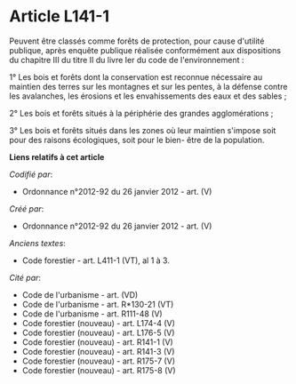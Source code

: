 # Article L141-1

Peuvent être classés comme forêts de protection, pour cause d'utilité publique, après enquête publique réalisée conformément
aux dispositions du chapitre III du titre II du livre Ier du code de l'environnement :

1° Les bois et forêts dont la conservation est reconnue nécessaire au maintien des terres sur les montagnes et sur les
pentes, à la défense contre les avalanches, les érosions et les envahissements des eaux et des sables ;

2° Les bois et forêts situés à la périphérie des grandes agglomérations ;

3° Les bois et forêts situés dans les zones où leur maintien s'impose soit pour des raisons écologiques, soit pour le bien-
être de la population.

**Liens relatifs à cet article**

_Codifié par_:

  - Ordonnance n°2012-92 du 26 janvier 2012 - art. (V)

_Créé par_:

  - Ordonnance n°2012-92 du 26 janvier 2012 - art. (V)

_Anciens textes_:

  - Code forestier - art. L411-1 (VT), al 1 à 3.

_Cité par_:

  - Code de l'urbanisme - art. (VD)
  - Code de l'urbanisme - art. R*130-21 (VT)
  - Code de l'urbanisme - art. R111-48 (V)
  - Code forestier (nouveau) - art. L174-4 (V)
  - Code forestier (nouveau) - art. L176-5 (V)
  - Code forestier (nouveau) - art. R141-1 (V)
  - Code forestier (nouveau) - art. R141-3 (V)
  - Code forestier (nouveau) - art. R175-7 (V)
  - Code forestier (nouveau) - art. R175-8 (V)
